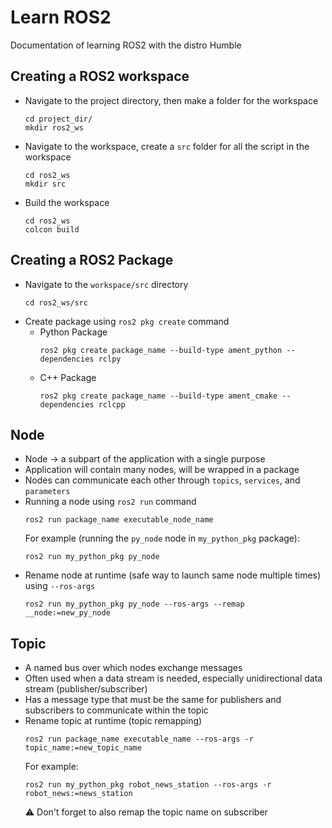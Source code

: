 # Learn ROS2
Documentation of learning ROS2 with the distro Humble

## Creating a ROS2 workspace
- Navigate to the project directory, then make a folder for the workspace
    ```
    cd project_dir/
    mkdir ros2_ws
    ```
- Navigate to the workspace, create a `src` folder for all the script in the workspace
    ```
    cd ros2_ws
    mkdir src
    ```
- Build the workspace
    ```
    cd ros2_ws
    colcon build
    ```
## Creating a ROS2 Package
- Navigate to the `workspace/src` directory
    ```
    cd ros2_ws/src
    ```
* Create package using `ros2 pkg create` command
    + Python Package
        ```
        ros2 pkg create package_name --build-type ament_python --dependencies rclpy

        ```
    + C++ Package
        ```
        ros2 pkg create package_name --build-type ament_cmake --dependencies rclcpp
        ```
## Node
- Node &rarr; a subpart of the application with a single purpose
-  Application will contain many nodes, will be wrapped in a package
- Nodes can communicate each other through `topics`, `services`, and `parameters`
- Running a node using `ros2 run` command
    ```
    ros2 run package_name executable_node_name
    ```
    For example (running the `py_node` node in `my_python_pkg` package):
    ```
    ros2 run my_python_pkg py_node
    ```
- Rename node at runtime (safe way to launch same node multiple times) using `--ros-args`
    ```
    ros2 run my_python_pkg py_node --ros-args --remap __node:=new_py_node
    ```
## Topic
- A named bus over which nodes exchange messages
- Often used when a data stream is needed, especially unidirectional data stream (publisher/subscriber)
- Has a message type that must be the same for publishers and subscribers to communicate within the topic
- Rename topic at runtime (topic remapping)
    ```
    ros2 run package_name executable_name --ros-args -r topic_name:=new_topic_name
    ```
  For example:
    ```
    ros2 run my_python_pkg robot_news_station --ros-args -r robot_news:=news_station
    ```
  ⚠️ Don't forget to also remap the topic name on subscriber